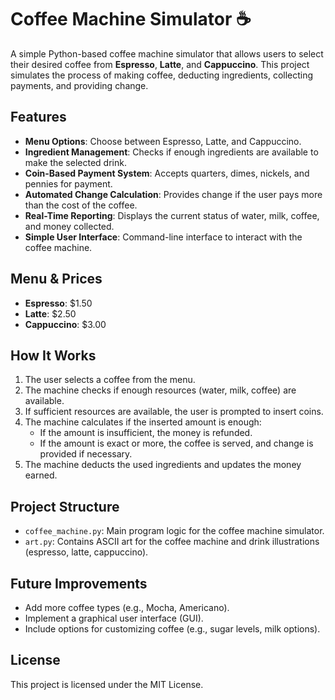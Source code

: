 # Coffee Machine Simulator ☕️

A simple Python-based coffee machine simulator that allows users to select their desired coffee from **Espresso**, **Latte**, and **Cappuccino**. This project simulates the process of making coffee, deducting ingredients, collecting payments, and providing change.

## Features

- **Menu Options**: Choose between Espresso, Latte, and Cappuccino.<br>
- **Ingredient Management**: Checks if enough ingredients are available to make the selected drink.<br>
- **Coin-Based Payment System**: Accepts quarters, dimes, nickels, and pennies for payment.<br>
- **Automated Change Calculation**: Provides change if the user pays more than the cost of the coffee.<br>
- **Real-Time Reporting**: Displays the current status of water, milk, coffee, and money collected.<br>
- **Simple User Interface**: Command-line interface to interact with the coffee machine.<br>

## Menu & Prices

- **Espresso**: $1.50<br>
- **Latte**: $2.50<br>
- **Cappuccino**: $3.00<br>

## How It Works

1. The user selects a coffee from the menu.<br>
2. The machine checks if enough resources (water, milk, coffee) are available.<br>
3. If sufficient resources are available, the user is prompted to insert coins.<br>
4. The machine calculates if the inserted amount is enough:
    - If the amount is insufficient, the money is refunded.<br>
    - If the amount is exact or more, the coffee is served, and change is provided if necessary.<br>
5. The machine deducts the used ingredients and updates the money earned.<br>



## Project Structure

- `coffee_machine.py`: Main program logic for the coffee machine simulator.<br>
- `art.py`: Contains ASCII art for the coffee machine and drink illustrations (espresso, latte, cappuccino).<br>

## Future Improvements

- Add more coffee types (e.g., Mocha, Americano).<br>
- Implement a graphical user interface (GUI).<br>
- Include options for customizing coffee (e.g., sugar levels, milk options).<br>

## License

This project is licensed under the MIT License.<br>



